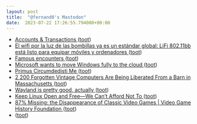 ```yaml
---
layout: post
title:  "@fernand0's Mastodon"
date:  2023-07-22 17:26:55.794000+00:00
---
```

*  [Accounts & Transactions ](https://tidyfirst.substack.com/p/accounts-and-transaction) ([toot](https://mastodon.social/@fernand0/110758908119829568))
*  [El wifi por la luz de las bombillas ya es un estándar global: LiFi 802.11bb está listo para equipar móviles y ordenadores ](https://bandaancha.eu/articulos/wifi-luz-bombillas-lifi-ya-estandar-1059) ([toot](https://mastodon.social/@fernand0/110758749331786356))
*  [Famous encounters ](https://scottlocklin.wordpress.com/2023/07/01/famous-encounters) ([toot](https://mastodon.social/@fernand0/110758443904529681))
*  [Microsoft wants to move Windows fully to the cloud ](https://www.theverge.com/2023/6/27/23775117/microsoft-windows-11-cloud-consumer-strateg) ([toot](https://mastodon.social/@fernand0/110758246292155897))
*  [Primus Circumdedisti Me ](https://www.flickr.com/photos/fernand0/53056773596) ([toot](https://mastodon.social/@fernand0/110758157074815907))
*  [2,200 Forgotten Vintage Computers Are Being Liberated From a Barn in Massachusetts ](https://www.vice.com/en/article/ak3k34/2200-forgotten-vintage-computers-are-being-liberated-from-a-barn-in-massachusett) ([toot](https://mastodon.social/@fernand0/110757549110513537))
*  [Wayland is pretty good, actually ](https://serebit.com/posts/wayland-is-pretty-good) ([toot](https://mastodon.social/@fernand0/110757212246827585))
*  [Keep Linux Open and Free—We Can’t Afford Not To  ](https://www.oracle.com/news/announcement/blog/keep-linux-open-and-free-2023-07-10/) ([toot](https://mastodon.social/@fernand0/110757112635932643))
*  [87% Missing: the Disappearance of Classic Video Games \| Video Game History Foundation ](https://gamehistory.org/87percent) ([toot](https://mastodon.social/@fernand0/110756805469150349))
*  [ ](https://mastodon.social/users/fernand0/statuses/110756653710270886/activity) ([toot](https://mastodon.social/users/fernand0/statuses/110756653710270886/activity))
